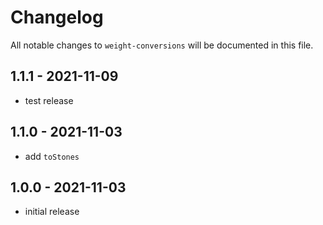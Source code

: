 # Changelog

All notable changes to `weight-conversions` will be documented in this file.

## 1.1.1 - 2021-11-09

- test release

## 1.1.0 - 2021-11-03

- add `toStones`

## 1.0.0 - 2021-11-03

- initial release
